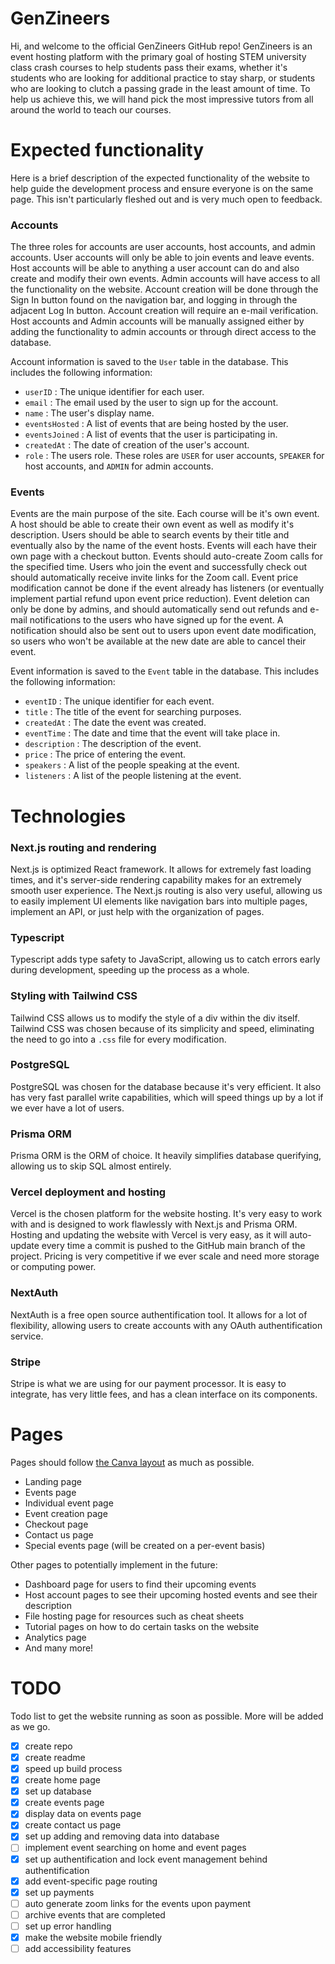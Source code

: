 # GenZineers

Hi, and welcome to the official GenZineers GitHub repo! GenZineers is an event hosting platform with the primary goal of hosting STEM university class crash courses to help students pass their exams, whether it's students who are looking for additional practice to stay sharp, or students who are looking to clutch a passing grade in the least amount of time. To help us achieve this, we will hand pick the most impressive tutors from all around the world to teach our courses.

# Expected functionality

Here is a brief description of the expected functionality of the website to help guide the development process and ensure everyone is on the same page. This isn't particularly fleshed out and is very much open to feedback.

### Accounts

The three roles for accounts are user accounts, host accounts, and admin accounts. User accounts will only be able to join events and leave events. Host accounts will be able to anything a user account can do and also create and modify their own events. Admin accounts will have access to all the functionality on the website. Account creation will be done through the Sign In button found on the navigation bar, and logging in through the adjacent Log In button. Account creation will require an e-mail verification. Host accounts and Admin accounts will be manually assigned either by adding the functionality to admin accounts or through direct access to the database.

Account information is saved to the `User` table in the database. This includes the following information: 

* `userID` : The unique identifier for each user.
* `email` : The email used by the user to sign up for the account.
* `name` : The user's display name.
* `eventsHosted` : A list of events that are being hosted by the user.
* `eventsJoined` : A list of events that the user is participating in.
* `createdAt` : The date of creation of the user's account.
* `role` : The users role. These roles are `USER` for user accounts, `SPEAKER` for host accounts, and `ADMIN` for admin accounts.

### Events

Events are the main purpose of the site. Each course will be it's own event. A host should be able to create their own event as well as modify it's description. Users should be able to search events by their title and eventually also by the name of the event hosts. Events will each have their own page with a checkout button. Events should auto-create Zoom calls for the specified time. Users who join the event and successfully check out should automatically receive invite links for the Zoom call. Event price modification cannot be done if the event already has listeners (or eventually implement partial refund upon event price reduction). Event deletion can only be done by admins, and should automatically send out refunds and e-mail notifications to the users who have signed up for the event. A notification should also be sent out to users upon event date modification, so users who won't be available at the new date are able to cancel their event.

Event information is saved to the `Event` table in the database. This includes the following information: 

* `eventID` : The unique identifier for each event.
* `title` : The title of the event for searching purposes.
* `createdAt` : The date the event was created.
* `eventTime` : The date and time that the event will take place in.
* `description` : The description of the event.
* `price` : The price of entering the event.
* `speakers` : A list of the people speaking at the event.
* `listeners` : A list of the people listening at the event.

# Technologies

### Next.js routing and rendering
Next.js is optimized React framework. It allows for extremely fast loading times, and it's server-side rendering capability makes for an extremely smooth user experience. The Next.js routing is also very useful, allowing us to easily implement UI elements like navigation bars into multiple pages, implement an API, or just help with the organization of pages.

### Typescript
Typescript adds type safety to JavaScript, allowing us to catch errors early during development, speeding up the process as a whole.

### Styling with Tailwind CSS
Tailwind CSS allows us to modify the style of a div within the div itself. Tailwind CSS was chosen because of its simplicity and speed, eliminating the need to go into a `.css` file for every modification.

### PostgreSQL
PostgreSQL was chosen for the database because it's very efficient. It also has very fast parallel write capabilities, which will speed things up by a lot if we ever have a lot of users.

### Prisma ORM
Prisma ORM is the ORM of choice. It heavily simplifies database querifying, allowing us to skip SQL almost entirely.

### Vercel deployment and hosting
Vercel is the chosen platform for the website hosting. It's very easy to work with and is designed to work flawlessly with Next.js and Prisma ORM. Hosting and updating the website with Vercel is very easy, as it will auto-update every time a commit is pushed to the GitHub main branch of the project. Pricing is very competitive if we ever scale and need more storage or computing power.

### NextAuth
NextAuth is a free open source authentification tool. It allows for a lot of flexibility, allowing users to create accounts with any OAuth authentification service. 

### Stripe
Stripe is what we are using for our payment processor. It is easy to integrate, has very little fees, and has a clean interface on its components.

# Pages
Pages should follow [the Canva layout](https://www.canva.com/design/DAGKF-PnoRs/WBsia219EhA2RdZVPgQ26w/edit) as much as possible.

* Landing page
* Events page
* Individual event page
* Event creation page
* Checkout page
* Contact us page
* Special events page (will be created on a per-event basis)

Other pages to potentially implement in the future:

* Dashboard page for users to find their upcoming events
* Host account pages to see their upcoming hosted events and see their description
* File hosting page for resources such as cheat sheets
* Tutorial pages on how to do certain tasks on the website
* Analytics page
* And many more!

# TODO

Todo list to get the website running as soon as possible. More will be added as we go.

- [x] create repo
- [x] create readme
- [x] speed up build process
- [x] create home page
- [x] set up database
- [x] create events page
- [x] display data on events page
- [x] create contact us page
- [x] set up adding and removing data into database
- [ ] implement event searching on home and event pages
- [x] set up authentification and lock event management behind authentification
- [x] add event-specific page routing
- [x] set up payments
- [ ] auto generate zoom links for the events upon payment
- [ ] archive events that are completed
- [ ] set up error handling
- [x] make the website mobile friendly
- [ ] add accessibility features
